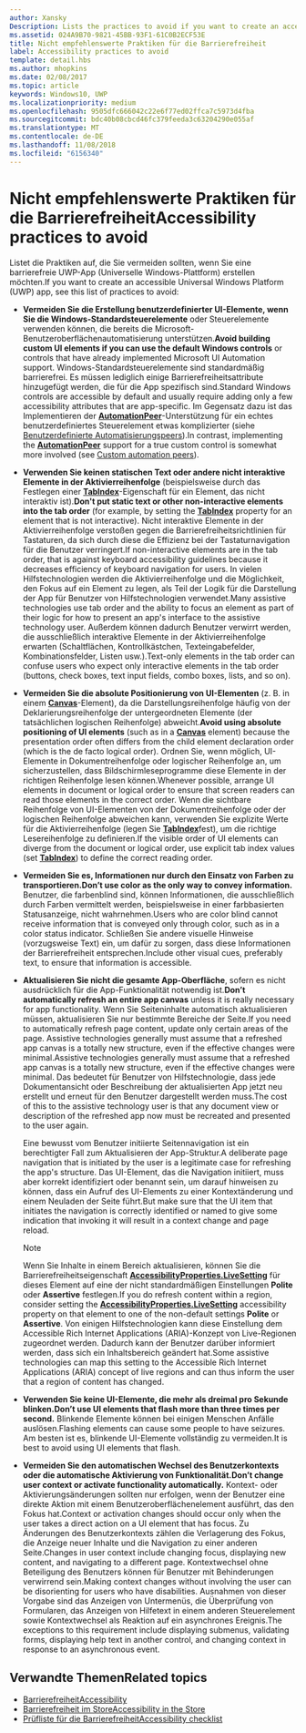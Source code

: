 ```yaml
---
author: Xansky
Description: Lists the practices to avoid if you want to create an accessible Universal Windows Platform (UWP) app.
ms.assetid: 024A9B70-9821-45BB-93F1-61C0B2ECF53E
title: Nicht empfehlenswerte Praktiken für die Barrierefreiheit
label: Accessibility practices to avoid
template: detail.hbs
ms.author: mhopkins
ms.date: 02/08/2017
ms.topic: article
keywords: Windows10, UWP
ms.localizationpriority: medium
ms.openlocfilehash: 9505dfc666042c22e6f77ed02ffca7c5973d4fba
ms.sourcegitcommit: bdc40b08cbcd46fc379feeda3c63204290e055af
ms.translationtype: MT
ms.contentlocale: de-DE
ms.lasthandoff: 11/08/2018
ms.locfileid: "6156340"
---
```

# <a name="accessibility-practices-to-avoid"></a><span data-ttu-id="9561e-103">Nicht empfehlenswerte Praktiken für die Barrierefreiheit</span><span class="sxs-lookup"><span data-stu-id="9561e-103">Accessibility practices to avoid</span></span>

<span data-ttu-id="9561e-104">Listet die Praktiken auf, die Sie vermeiden sollten, wenn Sie eine barrierefreie UWP-App (Universelle Windows-Plattform) erstellen möchten.</span><span class="sxs-lookup"><span data-stu-id="9561e-104">If you want to create an accessible Universal Windows Platform (UWP) app, see this list of practices to avoid:</span></span> 

* <span data-ttu-id="9561e-105">**Vermeiden Sie die Erstellung benutzerdefinierter UI-Elemente, wenn Sie die Windows-Standardsteuerelemente** oder Steuerelemente verwenden können, die bereits die Microsoft-Benutzeroberflächenautomatisierung unterstützen.</span><span class="sxs-lookup"><span data-stu-id="9561e-105">**Avoid building custom UI elements if you can use the default Windows controls** or controls that have already implemented Microsoft UI Automation support.</span></span> <span data-ttu-id="9561e-106">Windows-Standardsteuerelemente sind standardmäßig barrierefrei. Es müssen lediglich einige Barrierefreiheitsattribute hinzugefügt werden, die für die App spezifisch sind.</span><span class="sxs-lookup"><span data-stu-id="9561e-106">Standard Windows controls are accessible by default and usually require adding only a few accessibility attributes that are app-specific.</span></span> <span data-ttu-id="9561e-107">Im Gegensatz dazu ist das Implementieren der [**AutomationPeer**](https://msdn.microsoft.com/library/windows/apps/BR209185)-Unterstützung für ein echtes benutzerdefiniertes Steuerelement etwas komplizierter (siehe [Benutzerdefinierte Automatisierungspeers](custom-automation-peers.md)).</span><span class="sxs-lookup"><span data-stu-id="9561e-107">In contrast, implementing the [**AutomationPeer**](https://msdn.microsoft.com/library/windows/apps/BR209185) support for a true custom control is somewhat more involved (see [Custom automation peers](custom-automation-peers.md)).</span></span>
* <span data-ttu-id="9561e-108">**Verwenden Sie keinen statischen Text oder andere nicht interaktive Elemente in der Aktivierreihenfolge** (beispielsweise durch das Festlegen einer [**TabIndex**](https://msdn.microsoft.com/library/windows/apps/BR209461)-Eigenschaft für ein Element, das nicht interaktiv ist).</span><span class="sxs-lookup"><span data-stu-id="9561e-108">**Don't put static text or other non-interactive elements into the tab order** (for example, by setting the [**TabIndex**](https://msdn.microsoft.com/library/windows/apps/BR209461) property for an element that is not interactive).</span></span> <span data-ttu-id="9561e-109">Nicht interaktive Elemente in der Aktivierreihenfolge verstoßen gegen die Barrierefreiheitsrichtlinien für Tastaturen, da sich durch diese die Effizienz bei der Tastaturnavigation für die Benutzer verringert.</span><span class="sxs-lookup"><span data-stu-id="9561e-109">If non-interactive elements are in the tab order, that is against keyboard accessibility guidelines because it decreases efficiency of keyboard navigation for users.</span></span> <span data-ttu-id="9561e-110">In vielen Hilfstechnologien werden die Aktivierreihenfolge und die Möglichkeit, den Fokus auf ein Element zu legen, als Teil der Logik für die Darstellung der App für Benutzer von Hilfstechnologien verwendet.</span><span class="sxs-lookup"><span data-stu-id="9561e-110">Many assistive technologies use tab order and the ability to focus an element as part of their logic for how to present an app's interface to the assistive technology user.</span></span> <span data-ttu-id="9561e-111">Außerdem können dadurch Benutzer verwirrt werden, die ausschließlich interaktive Elemente in der Aktivierreihenfolge erwarten (Schaltflächen, Kontrollkästchen, Texteingabefelder, Kombinationsfelder, Listen usw.).</span><span class="sxs-lookup"><span data-stu-id="9561e-111">Text-only elements in the tab order can confuse users who expect only interactive elements in the tab order (buttons, check boxes, text input fields, combo boxes, lists, and so on).</span></span>
* <span data-ttu-id="9561e-112">**Vermeiden Sie die absolute Positionierung von UI-Elementen** (z. B. in einem [**Canvas**](https://msdn.microsoft.com/library/windows/apps/BR209267)-Element), da die Darstellungsreihenfolge häufig von der Deklarierungsreihenfolge der untergeordneten Elemente (der tatsächlichen logischen Reihenfolge) abweicht.</span><span class="sxs-lookup"><span data-stu-id="9561e-112">**Avoid using absolute positioning of UI elements** (such as in a [**Canvas**](https://msdn.microsoft.com/library/windows/apps/BR209267) element) because the presentation order often differs from the child element declaration order (which is the de facto logical order).</span></span> <span data-ttu-id="9561e-113">Ordnen Sie, wenn möglich, UI-Elemente in Dokumentreihenfolge oder logischer Reihenfolge an, um sicherzustellen, dass Bildschirmleseprogramme diese Elemente in der richtigen Reihenfolge lesen können.</span><span class="sxs-lookup"><span data-stu-id="9561e-113">Whenever possible, arrange UI elements in document or logical order to ensure that screen readers can read those elements in the correct order.</span></span> <span data-ttu-id="9561e-114">Wenn die sichtbare Reihenfolge von UI-Elementen von der Dokumentreihenfolge oder der logischen Reihenfolge abweichen kann, verwenden Sie explizite Werte für die Aktivierreihenfolge (legen Sie [**TabIndex**](https://msdn.microsoft.com/library/windows/apps/BR209461)fest), um die richtige Lesereihenfolge zu definieren.</span><span class="sxs-lookup"><span data-stu-id="9561e-114">If the visible order of UI elements can diverge from the document or logical order, use explicit tab index values (set [**TabIndex**](https://msdn.microsoft.com/library/windows/apps/BR209461)) to define the correct reading order.</span></span>
* **<span data-ttu-id="9561e-115">Vermeiden Sie es, Informationen nur durch den Einsatz von Farben zu transportieren.</span><span class="sxs-lookup"><span data-stu-id="9561e-115">Don’t use color as the only way to convey information.</span></span>** <span data-ttu-id="9561e-116">Benutzer, die farbenblind sind, können Informationen, die ausschließlich durch Farben vermittelt werden, beispielsweise in einer farbbasierten Statusanzeige, nicht wahrnehmen.</span><span class="sxs-lookup"><span data-stu-id="9561e-116">Users who are color blind cannot receive information that is conveyed only through color, such as in a color status indicator.</span></span> <span data-ttu-id="9561e-117">Schließen Sie andere visuelle Hinweise (vorzugsweise Text) ein, um dafür zu sorgen, dass diese Informationen der Barrierefreiheit entsprechen.</span><span class="sxs-lookup"><span data-stu-id="9561e-117">Include other visual cues, preferably text, to ensure that information is accessible.</span></span>
* <span data-ttu-id="9561e-118">**Aktualisieren Sie nicht die gesamte App-Oberfläche**, sofern es nicht ausdrücklich für die App-Funktionalität notwendig ist.</span><span class="sxs-lookup"><span data-stu-id="9561e-118">**Don’t automatically refresh an entire app canvas** unless it is really necessary for app functionality.</span></span> <span data-ttu-id="9561e-119">Wenn Sie Seiteninhalte automatisch aktualisieren müssen, aktualisieren Sie nur bestimmte Bereiche der Seite.</span><span class="sxs-lookup"><span data-stu-id="9561e-119">If you need to automatically refresh page content, update only certain areas of the page.</span></span> <span data-ttu-id="9561e-120">Assistive technologies generally must assume that a refreshed app canvas is a totally new structure, even if the effective changes were minimal.</span><span class="sxs-lookup"><span data-stu-id="9561e-120">Assistive technologies generally must assume that a refreshed app canvas is a totally new structure, even if the effective changes were minimal.</span></span> <span data-ttu-id="9561e-121">Das bedeutet für Benutzer von Hilfstechnologie, dass jede Dokumentansicht oder Beschreibung der aktualisierten App jetzt neu erstellt und erneut für den Benutzer dargestellt werden muss.</span><span class="sxs-lookup"><span data-stu-id="9561e-121">The cost of this to the assistive technology user is that any document view or description of the refreshed app now must be recreated and presented to the user again.</span></span>
  
  <span data-ttu-id="9561e-122">Eine bewusst vom Benutzer initiierte Seitennavigation ist ein berechtigter Fall zum Aktualisieren der App-Struktur.</span><span class="sxs-lookup"><span data-stu-id="9561e-122">A deliberate page navigation that is initiated by the user is a legitimate case for refreshing the app's structure.</span></span> <span data-ttu-id="9561e-123">Das UI-Element, das die Navigation initiiert, muss aber korrekt identifiziert oder benannt sein, um darauf hinweisen zu können, dass ein Aufruf des UI-Elements zu einer Kontextänderung und einem Neuladen der Seite führt.</span><span class="sxs-lookup"><span data-stu-id="9561e-123">But make sure that the UI item that initiates the navigation is correctly identified or named to give some indication that invoking it will result in a context change and page reload.</span></span>

  > [!NOTE]
  > <span data-ttu-id="9561e-124">Wenn Sie Inhalte in einem Bereich aktualisieren, können Sie die Barrierefreiheitseigenschaft [**AccessibilityProperties.LiveSetting**](https://msdn.microsoft.com/library/windows/apps/JJ191516) für dieses Element auf eine der nicht standardmäßigen Einstellungen **Polite** oder **Assertive** festlegen.</span><span class="sxs-lookup"><span data-stu-id="9561e-124">If you do refresh content within a region, consider setting the [**AccessibilityProperties.LiveSetting**](https://msdn.microsoft.com/library/windows/apps/JJ191516) accessibility property on that element to one of the non-default settings **Polite** or **Assertive**.</span></span> <span data-ttu-id="9561e-125">Von einigen Hilfstechnologien kann diese Einstellung dem Accessible Rich Internet Applications (ARIA)-Konzept von Live-Regionen zugeordnet werden. Dadurch kann der Benutzer darüber informiert werden, dass sich ein Inhaltsbereich geändert hat.</span><span class="sxs-lookup"><span data-stu-id="9561e-125">Some assistive technologies can map this setting to the Accessible Rich Internet Applications (ARIA) concept of live regions and can thus inform the user that a region of content has changed.</span></span>

* **<span data-ttu-id="9561e-126">Verwenden Sie keine UI-Elemente, die mehr als dreimal pro Sekunde blinken.</span><span class="sxs-lookup"><span data-stu-id="9561e-126">Don’t use UI elements that flash more than three times per second.</span></span>** <span data-ttu-id="9561e-127">Blinkende Elemente können bei einigen Menschen Anfälle auslösen.</span><span class="sxs-lookup"><span data-stu-id="9561e-127">Flashing elements can cause some people to have seizures.</span></span> <span data-ttu-id="9561e-128">Am besten ist es, blinkende UI-Elemente vollständig zu vermeiden.</span><span class="sxs-lookup"><span data-stu-id="9561e-128">It is best to avoid using UI elements that flash.</span></span>
* **<span data-ttu-id="9561e-129">Vermeiden Sie den automatischen Wechsel des Benutzerkontexts oder die automatische Aktivierung von Funktionalität.</span><span class="sxs-lookup"><span data-stu-id="9561e-129">Don’t change user context or activate functionality automatically.</span></span>** <span data-ttu-id="9561e-130">Kontext- oder Aktivierungsänderungen sollten nur erfolgen, wenn der Benutzer eine direkte Aktion mit einem Benutzeroberflächenelement ausführt, das den Fokus hat.</span><span class="sxs-lookup"><span data-stu-id="9561e-130">Context or activation changes should occur only when the user takes a direct action on a UI element that has focus.</span></span> <span data-ttu-id="9561e-131">Zu Änderungen des Benutzerkontexts zählen die Verlagerung des Fokus, die Anzeige neuer Inhalte und die Navigation zu einer anderen Seite.</span><span class="sxs-lookup"><span data-stu-id="9561e-131">Changes in user context include changing focus, displaying new content, and navigating to a different page.</span></span> <span data-ttu-id="9561e-132">Kontextwechsel ohne Beteiligung des Benutzers können für Benutzer mit Behinderungen verwirrend sein.</span><span class="sxs-lookup"><span data-stu-id="9561e-132">Making context changes without involving the user can be disorienting for users who have disabilities.</span></span> <span data-ttu-id="9561e-133">Ausnahmen von dieser Vorgabe sind das Anzeigen von Untermenüs, die Überprüfung von Formularen, das Anzeigen von Hilfetext in einem anderen Steuerelement sowie Kontextwechsel als Reaktion auf ein asynchrones Ereignis.</span><span class="sxs-lookup"><span data-stu-id="9561e-133">The exceptions to this requirement include displaying submenus, validating forms, displaying help text in another control, and changing context in response to an asynchronous event.</span></span>

<span id="related_topics"/>

## <a name="related-topics"></a><span data-ttu-id="9561e-134">Verwandte Themen</span><span class="sxs-lookup"><span data-stu-id="9561e-134">Related topics</span></span>  
* [<span data-ttu-id="9561e-135">Barrierefreiheit</span><span class="sxs-lookup"><span data-stu-id="9561e-135">Accessibility</span></span>](accessibility.md)
* [<span data-ttu-id="9561e-136">Barrierefreiheit im Store</span><span class="sxs-lookup"><span data-stu-id="9561e-136">Accessibility in the Store</span></span>](accessibility-in-the-store.md)
* [<span data-ttu-id="9561e-137">Prüfliste für die Barrierefreiheit</span><span class="sxs-lookup"><span data-stu-id="9561e-137">Accessibility checklist</span></span>](accessibility-checklist.md)

